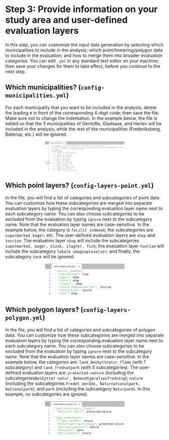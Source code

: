 # Step 3: Provide information on your study area and user-defined evaluation layers

In this step, you can customize the input data generation by selecting which municipalities to include in the analysis; which point/linestring/polygon data to include in the evaluation; and how to merge them into broader evaluation categories. You can edit `.yml` in any standard text editor on your machine; then save your changes for them to take effect, before you continue to the next step.

## Which municipalities? (`config-municipalities.yml`) 

For each municipality that you want to be included in the analysis, delete the leading `#` in front of the corresponding 4-digit code; then save the file. Make sure not to change the indentation. In the example below, the file is edited so that the 3 municipalities of Gentofte, Gladsaxe, and Herlev will be included in the analysis, while the rest of the municipalities (Frederiksberg, Ballerup, etc.) will be ignored.

<p align="center"><img alt="modifying config-municipalities.yml" src="/docs/screenshots/config-muni.png" width=50%></p>

## Which point layers? (`config-layers-point.yml`)

In the file, you will find a list of categories and subcategories of point data. You can customize how these subcategories are merged into separate evaluation layers by typing the corresponding evaluation layer name next to each subcategory name. You can also choose subcategories to be excluded from the evaluation by typing `ignore` next to the subcategory name. Note that the evaluation layer names are case-sensitive. In the example below, the category is `facilit_indkoeb`; the subcategories are `supermarked`. `bager`, etc. The user-defined evaluation layers are `shop` and `tourism`. The evaluation layer `shop` will include the subcategories `supermarked, bager, kiosk, slagter, fisk`; the evaluation layer `tourism` will include the subcategory `lokale smagsoplevelser`; and finally, the subcategory `tank` will be ignored.

<p align="center"><img alt="modifying config-point.yml" src="/docs/screenshots/config-point.png" width=50%></p>

<!-- 
## Which linestring layers? (`config-layers-linestring.yml`)

In the file, you will find a list of categories and subcategories of linestring data. You can customize how these subcategories are merged into separate evaluation layers by typing the corresponding evaluation layer name next to each subcategory name. You can also choose subcategories to be excluded from the evaluation by typing `ignore` next to the subcategory name. Note that the evaluation layer names are case-sensitive. In the example below, ... [insert screentshot]
-->

## Which polygon layers? (`config-layers-polygon.yml`)

In the file, you will find a list of categories and subcategories of polygon data. You can customize how these subcategories are merged into separate evaluation layers by typing the corresponding evaluation layer name next to each subcategory name. You can also choose subcategories to be excluded from the evaluation by typing `ignore` next to the subcategory name. Note that the evaluation layer names are case-sensitive. In the example below, the categories are: `land_beskyttnatur_flade` (with 1 subcategory) and `land_frednatpark` (with 5 subcategories). The user-defined evaluation layers are: `protected-nature` (including the subcategories`Beskyttet natur, Bekendtgørelsesfredning`); `nature` (including the subcategories `Fredet område, Naturnationalpark, Nationalpark`); and `park` (including the subcategory `Naturpark`). In this example, no subcategories are ignored.

<p align="center"><img alt="modifying config-poly.yml" src="/docs/screenshots/config-poly.png" width=50%></p>